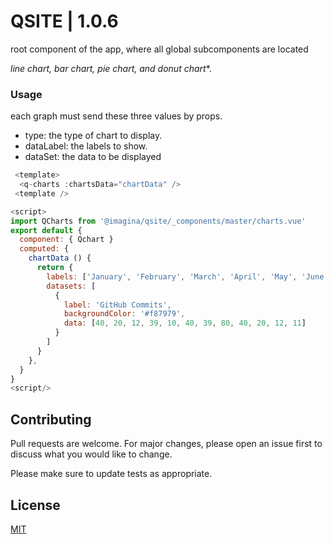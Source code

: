 # QSITE  | 1.0.6
root component of the app, where all global subcomponents are located 

*line chart, bar chart, pie chart, and donut chart**.

### Usage 
each graph must send these three values ​​by props.
- type: the type of chart to display.
- dataLabel: the labels to show.
- dataSet: the data to be displayed

 
```js
 <template>
  <q-charts :chartsData="chartData" />
 <template />

<script>
import QCharts from '@imagina/qsite/_components/master/charts.vue'
export default {
  component: { Qchart }
  computed: {
    chartData () {
      return {
        labels: ['January', 'February', 'March', 'April', 'May', 'June'],
        datasets: [
          {
            label: 'GitHub Commits',
            backgroundColor: '#f87979',
            data: [40, 20, 12, 39, 10, 40, 39, 80, 40, 20, 12, 11]
          }
        ]
      }
    },
  }
}
<script/>
``` 


## Contributing
Pull requests are welcome. For major changes, please open an issue first to discuss what you would like to change.

Please make sure to update tests as appropriate.

## License
[MIT](https://choosealicense.com/licenses/mit/)
